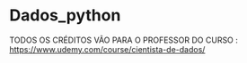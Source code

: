# Dados_python
TODOS OS CRÉDITOS VÃO PARA O PROFESSOR DO CURSO : https://www.udemy.com/course/cientista-de-dados/

